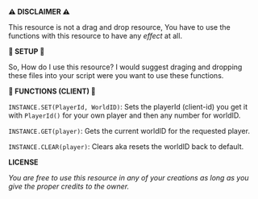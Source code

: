 **⚠️ DISCLAIMER ⚠️**

This resource is not a drag and drop resource, You have to use the functions with this resource to have any *effect* at all.

**🔩 SETUP 🔩**

So, How do I use this resource? I would suggest draging and dropping these files into your script were you want to use these functions.

**📜 FUNCTIONS (CLIENT) 📜**

`INSTANCE.SET(PlayerId, WorldID)`: Sets the playerId (client-id) you get it with `PlayerId()` for your own player and then any number for worldID.

`INSTANCE.GET(player)`: Gets the current worldID for the requested player.

`INSTANCE.CLEAR(player)`: Clears aka resets the worldID back to default.



**LICENSE**

*You are free to use this resource in any of your creations as long as you give the proper credits to the owner.*
